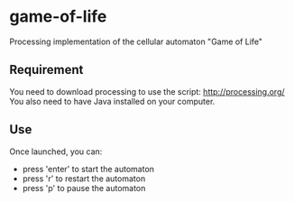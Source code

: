 # game-of-life

Processing implementation of the cellular automaton "Game of Life"

## Requirement

You need to download processing to use the script: http://processing.org/
You also need to have Java installed on your computer.

## Use

Once launched, you can:
* press 'enter' to start the automaton
* press 'r' to restart the automaton
* press 'p' to pause the automaton
